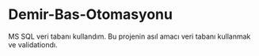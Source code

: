 # Demir-Bas-Otomasyonu
MS SQL veri tabanı kullandım.
Bu projenin asıl amacı veri tabanı kullanmak ve validationdı.
